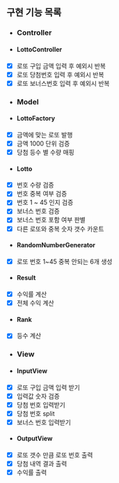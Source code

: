 ## 구현 기능 목록
- ### Controller
- #### LottoController
- [x] 로또 구입 금액 입력 후 예외시 반복
- [x] 로또 당첨번호 입력 후 예외시 반복
- [x] 로또 보너스번호 입력 후 예외시 반복
- ### Model
- #### LottoFactory
- [x] 금액에 맞는 로또 발행
- [x] 금액 1000 단위 검증
- [x] 당첨 등수 별 수량 매핑
- #### Lotto
- [x] 번호 수량 검증
- [x] 번호 중복 여부 검증
- [x] 번호 1 ~ 45 인지 검증
- [x] 보너스 번호 검증
- [x] 보너스 번호 포함 여부 판별
- [x] 다른 로또와 중복 숫자 갯수 카운트
- #### RandomNumberGenerator
- [x] 로또 번호 1~45 중복 안되는 6개 생성
- #### Result
- [x] 수익률 계산
- [x] 전체 수익 계산
- #### Rank
- [x] 등수 계산
- ### View
- #### InputView
- [x] 로또 구입 금액 입력 받기
- [x] 입력값 숫자 검증
- [x] 당첨 번호 입력받기
- [x] 당첨 번호 split
- [x] 보너스 번호 입력받기
- #### OutputView
- [x] 로또 갯수 만큼 로또 번호 출력
- [x] 당첨 내역 결과 출력
- [x] 수익률 출력
